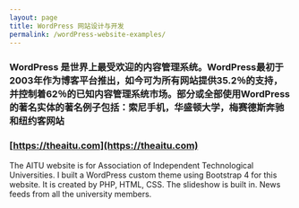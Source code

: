 ```yaml
---
layout: page
title: WordPress 网站设计与开发
permalink: /wordPress-website-examples/
---
```


### WordPress 是世界上最受欢迎的内容管理系统。WordPress最初于2003年作为博客平台推出，如今可为所有网站提供35.2％的支持，并控制着62％的已知内容管理系统市场。部分或全部使用WordPress的著名实体的著名例子包括：索尼手机，华盛顿大学，梅赛德斯奔驰和纽约客网站

### [https://theaitu.com](https://theaitu.com)

The AITU website is for Association of Independent Technological Universities. I built a WordPress custom theme using Bootstrap 4 for this website. It is created by PHP, HTML, CSS. The slideshow is built in. News feeds from all the university members.
